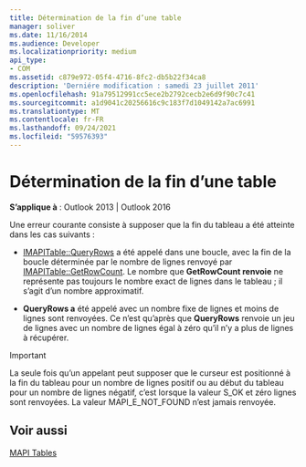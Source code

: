```yaml
---
title: Détermination de la fin d’une table
manager: soliver
ms.date: 11/16/2014
ms.audience: Developer
ms.localizationpriority: medium
api_type:
- COM
ms.assetid: c879e972-05f4-4716-8fc2-db5b22f34ca8
description: 'Derniére modification : samedi 23 juillet 2011'
ms.openlocfilehash: 91a79512991cc5ece2b2792cecb2e6d9f90c7c41
ms.sourcegitcommit: a1d9041c20256616c9c183f7d1049142a7ac6991
ms.translationtype: MT
ms.contentlocale: fr-FR
ms.lasthandoff: 09/24/2021
ms.locfileid: "59576393"
---
```

# <a name="determining-a-tables-end"></a>Détermination de la fin d’une table

  
  
**S’applique à** : Outlook 2013 | Outlook 2016 
  
 Une erreur courante consiste à supposer que la fin du tableau a été atteinte dans les cas suivants : 
  
- [IMAPITable::QueryRows](imapitable-queryrows.md) a été appelé dans une boucle, avec la fin de la boucle déterminée par le nombre de lignes renvoyé par [IMAPITable::GetRowCount](imapitable-getrowcount.md). Le nombre que **GetRowCount renvoie** ne représente pas toujours le nombre exact de lignes dans le tableau ; il s’agit d’un nombre approximatif. 
    
- **QueryRows a** été appelé avec un nombre fixe de lignes et moins de lignes sont renvoyées. Ce n’est qu’après que **QueryRows** renvoie un jeu de lignes avec un nombre de lignes égal à zéro qu’il n’y a plus de lignes à récupérer. 
    
> [!IMPORTANT]
> La seule fois qu’un appelant peut supposer que le curseur est positionné à la fin du tableau pour un nombre de lignes positif ou au début du tableau pour un nombre de lignes négatif, c’est lorsque la valeur S_OK et zéro lignes sont renvoyées. La valeur MAPI_E_NOT_FOUND n’est jamais renvoyée. 
  
## <a name="see-also"></a>Voir aussi



[MAPI Tables](mapi-tables.md)

